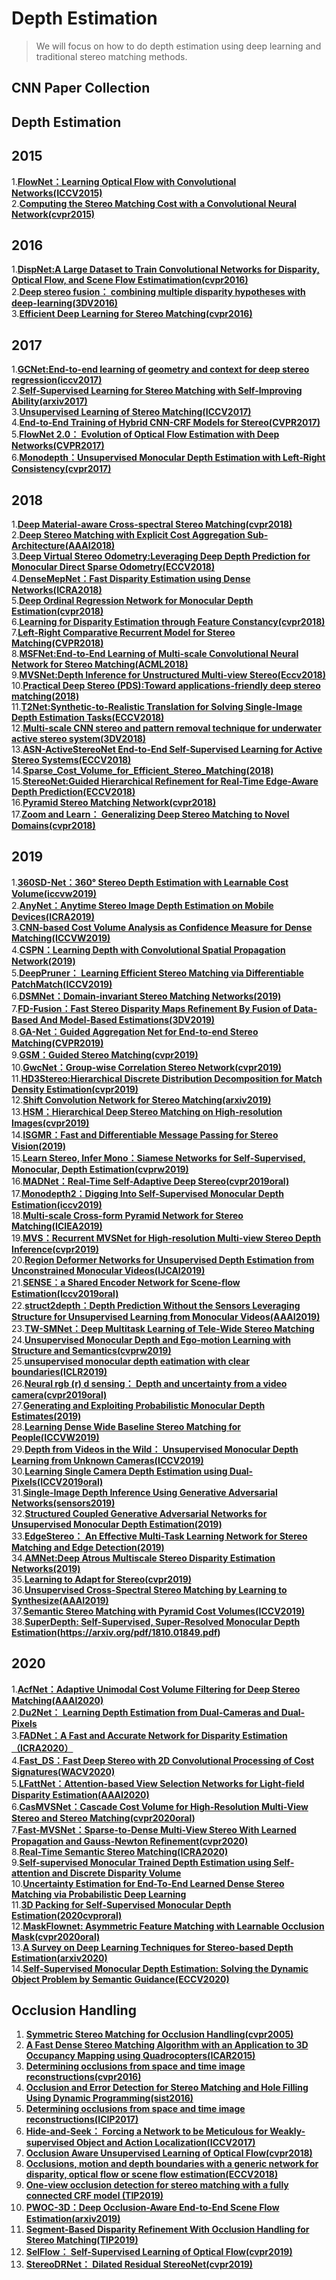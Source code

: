 # Depth Estimation
> We will focus on how to do depth estimation using deep learning and traditional stereo matching methods. 

## CNN Paper Collection
## Depth Estimation
## 2015
1.**[FlowNet：Learning Optical Flow with Convolutional Networks(ICCV2015)](https://lmb.informatik.uni-freiburg.de/Publications/2015/DFIB15/)**  
2.**[Computing the Stereo Matching Cost with a Convolutional Neural Network(cvpr2015)](https://www.cv-foundation.org/openaccess/content_cvpr_2015/papers/Zbontar_Computing_the_Stereo_2015_CVPR_paper.pdf)**  
## 2016  
1.**[DispNet:A Large Dataset to Train Convolutional Networks for Disparity, Optical Flow, and Scene Flow Estimatimation(cvpr2016)](https://lmb.informatik.uni-freiburg.de/Publications/2016/MIFDB16/)**  
2.**[Deep stereo fusion： combining multiple disparity hypotheses with deep-learning(3DV2016)](https://ieeexplore.ieee.org/document/7785086)**  
3.**[Efficient Deep Learning for Stereo Matching(cvpr2016)](https://ieeexplore.ieee.org/document/8301999)**  
## 2017  
1.**[GCNet:End-to-end learning of geometry and context for deep stereo regression(iccv2017)](http://openaccess.thecvf.com/content_ICCV_2017/papers/Kendall_End-To-End_Learning_of_ICCV_2017_paper.pdf)**  
2.**[Self-Supervised Learning for Stereo Matching with Self-Improving Ability(arxiv2017)](https://arxiv.org/pdf/1709.00930.pdf)**  
3.**[Unsupervised Learning of Stereo Matching(ICCV2017)](https://www.onacademic.com/detail/journal_1000040214400310_cbf8.html)**  
4.**[End-to-End Training of Hybrid CNN-CRF Models for Stereo(CVPR2017)](https://www.researchgate.net/publication/311222499_End-to-End_Training_of_Hybrid_CNN-CRF_Models_for_Stereo)**  
5.**[FlowNet 2.0： Evolution of Optical Flow Estimation with Deep Networks(CVPR2017)](http://openaccess.thecvf.com/content_cvpr_2017/papers/Ilg_FlowNet_2.0_Evolution_CVPR_2017_paper.pdf)**  
6.**[Monodepth：Unsupervised Monocular Depth Estimation with Left-Right Consistency(cvpr2017)](https://github.com/mrharicot/monodepth)**  
## 2018  
1.**[Deep Material-aware Cross-spectral Stereo Matching(cvpr2018)](https://www.ri.cmu.edu/wp-content/uploads/2019/03/Zhi_Deep_Material-Aware_Cross-Spectral_CVPR_2018_paper.pdf)**  
2.**[Deep Stereo Matching with Explicit Cost Aggregation Sub-Architecture(AAAI2018)](https://arxiv.org/pdf/1801.04065.pdf)**  
3.**[Deep Virtual Stereo Odometry:Leveraging Deep Depth Prediction for Monocular Direct Sparse Odometry(ECCV2018)](http://openaccess.thecvf.com/content_ECCV_2018/papers/Nan_Yang_Deep_Virtual_Stereo_ECCV_2018_paper.pdf)**  
4.**[DenseMepNet：Fast Disparity Estimation using Dense Networks(ICRA2018)](https://ieeexplore.ieee.org/document/8463172/)**  
5.**[Deep Ordinal Regression Network for Monocular Depth Estimation(cvpr2018)](http://hal.cirad.fr/PARISTECH/hal-01741163)**  
6.**[Learning for Disparity Estimation through Feature Constancy(cvpr2018)](https://arxiv.org/pdf/1712.01039v2.pdf)**  
7.**[Left-Right Comparative Recurrent Model for Stereo Matching(CVPR2018)](https://arxiv.org/pdf/1804.00796.pdf)**  
8.**[MSFNet:End-to-End Learning of Multi-scale Convolutional Neural Network for Stereo Matching(ACML2018)](https://arxiv.org/abs/1906.10399v1)**  
9.**[MVSNet:Depth Inference for Unstructured Multi-view Stereo(Eccv2018)](https://eccv2018.org/openaccess/content_ECCV_2018/papers/Yao_Yao_MVSNet_Depth_Inference_ECCV_2018_paper.pdf)**  
10.**[Practical Deep Stereo (PDS):Toward applications-friendly deep stereo matching(2018)](https://papers.nips.cc/paper/7828-practical-deep-stereo-pds-toward-applications-friendly-deep-stereo-matching.pdf)**  
11.**[T2Net:Synthetic-to-Realistic Translation for Solving Single-Image Depth Estimation Tasks(ECCV2018)](https://eccv2018.org/openaccess/content_ECCV_2018/papers/Chuanxia_Zheng_T2Net_Synthetic-to-Realistic_Translation_ECCV_2018_paper.pdf)**  
12.**[Multi-scale CNN stereo and pattern removal technique for underwater active stereo system(3DV2018)](https://kyushu-u.pure.elsevier.com/ja/publications/multi-scale-cnn-stereo-and-pattern-removal-technique-for-underwat)**  
13.**[ASN-ActiveStereoNet End-to-End Self-Supervised Learning for Active Stereo Systems(ECCV2018)](http://asn.cs.princeton.edu/)**  
14.**[Sparse_Cost_Volume_for_Efficient_Stereo_Matching(2018)](https://www.researchgate.net/publication/329134120_Sparse_Cost_Volume_for_Efficient_Stereo_Matching)**  
15.**[StereoNet:Guided Hierarchical Refinement for Real-Time Edge-Aware Depth Prediction(ECCV2018)](https://www.researchgate.net/publication/326495585_StereoNet_Guided_Hierarchical_Refinement_for_Real-Time_Edge-Aware_Depth_Prediction)**  
16.**[Pyramid Stereo Matching Network(cvpr2018)](http://openaccess.thecvf.com/content_cvpr_2018/papers/Chang_Pyramid_Stereo_Matching_CVPR_2018_paper.pdf)**  
17.**[Zoom and Learn： Generalizing Deep Stereo Matching to Novel Domains(cvpr2018)](http://openaccess.thecvf.com/content_cvpr_2018/papers/Pang_Zoom_and_Learn_CVPR_2018_paper.pdf)**
## 2019  
1.**[360SD-Net：360° Stereo Depth Estimation with Learnable Cost Volume(iccvw2019)](https://arxiv.org/abs/1911.04460?context=cs)**  
2.**[AnyNet：Anytime Stereo Image Depth Estimation on Mobile Devices(ICRA2019)](https://mileyan.github.io/AnyNet/)**  
3.**[CNN-based Cost Volume Analysis as Confidence Measure for Dense Matching(ICCVW2019)](http://openaccess.thecvf.com/content_ICCVW_2019/papers/3DRW/Mehltretter_CNN-Based_Cost_Volume_Analysis_as_Confidence_Measure_for_Dense_Matching_ICCVW_2019_paper.pdf)**  
4.**[CSPN：Learning Depth with Convolutional Spatial Propagation Network(2019)](https://arxiv.org/pdf/1810.02695.pdf)**  
5.**[DeepPruner： Learning Efficient Stereo Matching via Differentiable PatchMatch(ICCV2019)](http://openaccess.thecvf.com/content_ICCV_2019/papers/Duggal_DeepPruner_Learning_Efficient_Stereo_Matching_via_Differentiable_PatchMatch_ICCV_2019_paper.pdf)**  
6.**[DSMNet：Domain-invariant Stereo Matching Networks(2019)](https://github.com/feihuzhang/DSMNet)**  
7.**[FD-Fusion：Fast Stereo Disparity Maps Refinement By Fusion of Data-Based And Model-Based Estimations(3DV2019)](https://ieeexplore.ieee.org/document/8886031)**  
8.**[GA-Net：Guided Aggregation Net for End-to-end Stereo Matching(CVPR2019)](http://openaccess.thecvf.com/content_CVPR_2019/papers/Zhang_GA-Net_Guided_Aggregation_Net_for_End-To-End_Stereo_Matching_CVPR_2019_paper.pdf)**  
9.**[GSM：Guided Stereo Matching(cvpr2019)](http://openaccess.thecvf.com/content_CVPR_2019/papers/Poggi_Guided_Stereo_Matching_CVPR_2019_paper.pdf)**  
10.**[GwcNet：Group-wise Correlation Stereo Network(cvpr2019)](https://github.com/xy-guo/GwcNet)**  
11.**[HD3Stereo:Hierarchical Discrete Distribution Decomposition for Match Density Estimation(cvpr2019)](http://openaccess.thecvf.com/content_CVPR_2019/papers/Yin_Hierarchical_Discrete_Distribution_Decomposition_for_Match_Density_Estimation_CVPR_2019_paper.pdf)**  
12.**[Shift Convolution Network for Stereo Matching(arxiv2019)](https://arxiv.org/ftp/arxiv/papers/1911/1911.08896.pdf)**  
13.**[HSM：Hierarchical Deep Stereo Matching on High-resolution Images(cvpr2019)](http://openaccess.thecvf.com/content_CVPR_2019/papers/Yang_Hierarchical_Deep_Stereo_Matching_on_High-Resolution_Images_CVPR_2019_paper.pdf)**  
14.**[ISGMR：Fast and Differentiable Message Passing for Stereo Vision(2019)](https://www.groundai.com/project/fast-and-differentiable-message-passing-for-stereo-vision/)**  
15.**[Learn Stereo, Infer Mono：Siamese Networks for Self-Supervised, Monocular, Depth Estimation(cvprw2019)](http://openaccess.thecvf.com/content_CVPRW_2019/papers/PCV/Goldman_Learn_Stereo_Infer_Mono_Siamese_Networks_for_Self-Supervised_Monocular_Depth_CVPRW_2019_paper.pdf)**  
16.**[MADNet：Real-Time Self-Adaptive Deep Stereo(cvpr2019oral)](http://vision.disi.unibo.it/~ftosi/papers/Real_time_self_adaptive_deep_stereo.pdf)**  
17.**[Monodepth2：Digging Into Self-Supervised Monocular Depth Estimation(iccv2019)](http://openaccess.thecvf.com/content_ICCV_2019/papers/Godard_Digging_Into_Self-Supervised_Monocular_Depth_Estimation_ICCV_2019_paper.pdf)**  
18.**[Multi-scale Cross-form Pyramid Network for Stereo Matching(ICIEA2019)](https://arxiv.org/pdf/1904.11309.pdf)**  
19.**[MVS：Recurrent MVSNet for High-resolution Multi-view Stereo Depth Inference(cvpr2019)](http://openaccess.thecvf.com/content_CVPR_2019/papers/Yao_Recurrent_MVSNet_for_High-Resolution_Multi-View_Stereo_Depth_Inference_CVPR_2019_paper.pdf)**  
20.**[Region Deformer Networks for Unsupervised Depth Estimation from Unconstrained Monocular Videos(IJCAI2019)](https://research.monash.edu/en/publications/region-deformer-networks-for-unsupervised-depth-estimation-from-u)**  
21.**[SENSE：a Shared Encoder Network for Scene-flow Estimation(Iccv2019oral)](https://people.cs.umass.edu/~hzjiang/files/SENSE.pdf)**  
22.**[struct2depth：Depth Prediction Without the Sensors Leveraging Structure for Unsupervised Learning from Monocular Videos(AAAI2019)](https://paperswithcode.com/paper/depth-prediction-without-the-sensors)**  
23.**[TW-SMNet：Deep Multitask Learning of Tele-Wide Stereo Matching](https://arxiv.org/abs/1906.04463)**  
24.**[Unsupervised Monocular Depth and Ego-motion Learning with Structure and Semantics(cvprw2019)](http://openaccess.thecvf.com/content_CVPRW_2019/papers/VOCVALC/Casser_Unsupervised_Monocular_Depth_and_Ego-Motion_Learning_With_Structure_and_Semantics_CVPRW_2019_paper.pdf)**  
25.**[unsupervised monocular depth eatimation with clear boundaries(ICLR2019)](https://openreview.net/pdf?id=H1fs4oRqKm)**  
26.**[Neural rgb (r) d sensing： Depth and uncertainty from a video camera(cvpr2019oral)](https://research.nvidia.com/publication/2019-06_Neural-RGBD)**  
27.**[Generating and Exploiting Probabilistic Monocular Depth Estimates(2019)](https://arxiv.org/pdf/1906.05739.pdf)**  
28.**[Learning Dense Wide Baseline Stereo Matching for People(ICCVW2019)](https://akcalakcal.github.io/Learning-Dense-Wide-Baseline-Stereo-Matching-for-People/)**  
29.**[Depth from Videos in the Wild： Unsupervised Monocular Depth Learning from Unknown Cameras(ICCV2019)](http://openaccess.thecvf.com/content_ICCV_2019/papers/Gordon_Depth_From_Videos_in_the_Wild_Unsupervised_Monocular_Depth_Learning_ICCV_2019_paper.pdf)**  
30.**[Learning Single Camera Depth Estimation using Dual-Pixels(ICCV2019oral)](http://openaccess.thecvf.com/content_ICCV_2019/papers/Garg_Learning_Single_Camera_Depth_Estimation_Using_Dual-Pixels_ICCV_2019_paper.pdf)**  
31.**[Single-Image Depth Inference Using Generative Adversarial Networks(sensors2019)](https://www.mdpi.com/1424-8220/19/7/1708)**  
32.**[Structured Coupled Generative Adversarial Networks for Unsupervised Monocular Depth Estimation(2019)](https://deepai.org/publication/structured-coupled-generative-adversarial-networks-for-unsupervised-monocular-depth-estimation)**  
33.**[EdgeStereo： An Effective Multi-Task Learning Network for Stereo Matching and Edge Detection(2019)](https://www.researchgate.net/publication/338866309_EdgeStereo_An_Effective_Multi-task_Learning_Network_for_Stereo_Matching_and_Edge_Detection)**  
34.**[AMNet:Deep Atrous Multiscale Stereo Disparity Estimation Networks(2019)](https://arxiv.org/pdf/1904.09099.pdf)**  
35.**[Learning to Adapt for Stereo(cvpr2019)](http://openaccess.thecvf.com/content_CVPR_2019/papers/Tonioni_Learning_to_Adapt_for_Stereo_CVPR_2019_paper.pdf)**  
36.**[Unsupervised Cross-Spectral Stereo Matching by Learning to Synthesize(AAAI2019)](https://www.researchgate.net/publication/335266094_Unsupervised_Cross-Spectral_Stereo_Matching_by_Learning_to_Synthesize)**  
37.**[Semantic Stereo Matching with Pyramid Cost Volumes(ICCV2019)](http://openaccess.thecvf.com/content_ICCV_2019/papers/Wu_Semantic_Stereo_Matching_With_Pyramid_Cost_Volumes_ICCV_2019_paper.pdf)**  
38.**[SuperDepth: Self-Supervised, Super-Resolved Monocular Depth Estimation](ICRA2019)(https://arxiv.org/pdf/1810.01849.pdf)**
## 2020  
1.**[AcfNet：Adaptive Unimodal Cost Volume Filtering for Deep Stereo Matching(AAAI2020)](https://arxiv.org/pdf/1909.03751.pdf)**  
2.**[Du2Net： Learning Depth Estimation from Dual-Cameras and Dual-Pixels](https://deepai.org/publication/du-2net-learning-depth-estimation-from-dual-cameras-and-dual-pixels)**  
3.**[FADNet：A Fast and Accurate Network for Disparity Estimation（ICRA2020）](https://arxiv.org/abs/2003.10758)**  
4.**[Fast_DS：Fast Deep Stereo with 2D Convolutional Processing of Cost Signatures(WACV2020)](https://arxiv.org/abs/1903.04939)**  
5.**[LFattNet：Attention-based View Selection Networks for Light-field Disparity Estimation(AAAI2020)](https://paperswithcode.com/paper/attention-based-view-selection-networks-for)**  
6.**[CasMVSNet：Cascade Cost Volume for High-Resolution Multi-View Stereo and Stereo Matching(cvpr2020oral)](https://github.com/alibaba/cascade-stereo)**  
7.**[Fast-MVSNet：Sparse-to-Dense Multi-View Stereo With Learned Propagation and Gauss-Newton Refinement(cvpr2020)](https://deepai.org/publication/fast-mvsnet-sparse-to-dense-multi-view-stereo-with-learned-propagation-and-gauss-newton-refinement)**  
8.**[Real-Time Semantic Stereo Matching(ICRA2020)](http://vision.deis.unibo.it/~smatt/Papers/ICRA2020/ICRA_2020.pdf)**  
9.**[Self-supervised Monocular Trained Depth Estimation using Self-attention and Discrete Disparity Volume](https://www.researchgate.net/publication/340332143_Self-supervised_Monocular_Trained_Depth_Estimation_using_Self-attention_and_Discrete_Disparity_Volume)**  
10.**[Uncertainty Estimation for End-To-End Learned Dense Stereo Matching via Probabilistic Deep Learning](https://www.researchgate.net/publication/339164419_Uncertainty_Estimation_for_End-To-End_Learned_Dense_Stereo_Matching_via_Probabilistic_Deep_Learning)**  
11.**[3D Packing for Self-Supervised Monocular Depth Estimation(2020cvproral)](https://128.84.21.199/abs/1905.02693v4)**  
12.**[MaskFlownet: Asymmetric Feature Matching with Learnable Occlusion Mask(cvpr2020oral)](https://arxiv.org/pdf/2003.10955.pdf)**  
13.**[A Survey on Deep Learning Techniques for Stereo-based Depth Estimation(arxiv2020)](https://arxiv.org/pdf/2006.02535.pdf)**  
14.**[Self-Supervised Monocular Depth Estimation:  Solving the Dynamic Object Problem by Semantic Guidance(ECCV2020)](https://www.researchgate.net/publication/342944640_Self-Supervised_Monocular_Depth_Estimation_Solving_the_Dynamic_Object_Problem_by_Semantic_Guidance)**

## Occlusion Handling  

1. **[Symmetric Stereo Matching for Occlusion Handling(cvpr2005)](https://www.researchgate.net/publication/221364811_Symmetric_Stereo_Matching_for_Occlusion_Handling)**  
2. **[A Fast Dense Stereo Matching Algorithm with an Application to 3D Occupancy Mapping using Quadrocopters(ICAR2015)](https://ieeexplore.ieee.org/document/7251515)**  
3. **[Determining occlusions from space and time image reconstructions(cvpr2016)](https://hal.archives-ouvertes.fr/hal-01307703/file/occlusions_cvpr2016.pdf)**  
4. **[Occlusion and Error Detection for Stereo Matching and Hole Filling Using Dynamic Programming(sist2016)](https://www.semanticscholar.org/paper/Occlusion-and-Error-Detection-for-Stereo-Matching-Baek-Ho/31a473ca8b5a3e20b7b91575d9a25591d74438a2)**  
5. **[Determining occlusions from space and time image reconstructions(ICIP2017)](https://hal.archives-ouvertes.fr/hal-01307703)**  
6. **[Hide-and-Seek： Forcing a Network to be Meticulous for Weakly-supervised Object and Action Localization(ICCV2017)](https://arxiv.org/pdf/1704.04232.pdf)**  
7. **[Occlusion Aware Unsupervised Learning of Optical Flow(cvpr2018)](https://openaccess.thecvf.com/content_cvpr_2018/papers/Wang_Occlusion_Aware_Unsupervised_CVPR_2018_paper.pdf)**  
8. **[Occlusions, motion and depth boundaries with a generic network for disparity, optical flow or scene flow estimation(ECCV2018)](https://openaccess.thecvf.com/content_ECCV_2018/papers/Eddy_Ilg_Occlusions_Motion_and_ECCV_2018_paper.pdf)**  
9. **[One-view occlusion detection for stereo matching with a fully connected CRF model (TIP2019)](https://www.researchgate.net/publication/330376735_One-View_Occlusion_Detection_for_Stereo_Matching_with_a_Fully_Connected_CRF_Model)**  
10. **[PWOC-3D：Deep Occlusion-Aware End-to-End Scene Flow Estimation(arxiv2019)](https://www.researchgate.net/publication/332371222_PWOC-3D_Deep_Occlusion-Aware_End-to-End_Scene_Flow_Estimation)**  
11. **[Segment-Based Disparity Refinement With Occlusion Handling for Stereo Matching(TIP2019)](https://ieeexplore.ieee.org/document/8661596/)**  
12. **[SelFlow： Self-Supervised Learning of Optical Flow(cvpr2019)](https://openaccess.thecvf.com/content_CVPR_2019/papers/Liu_SelFlow_Self-Supervised_Learning_of_Optical_Flow_CVPR_2019_paper.pdf)**  
13. **[StereoDRNet： Dilated Residual StereoNet(cvpr2019)](https://openaccess.thecvf.com/content_CVPR_2019/papers/Chabra_StereoDRNet_Dilated_Residual_StereoNet_CVPR_2019_paper.pdf)**  
